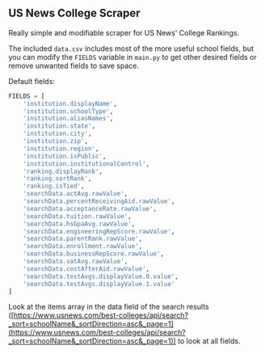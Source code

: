 ## US News College Scraper

Really simple and modifiable scraper for US News' College Rankings.

The included `data.csv` includes most of the more useful school fields, but you can modify the `FIELDS` variable in `main.py` to get other desired fields or remove unwanted fields to save space.

Default fields:
```python
FIELDS = [
    'institution.displayName',
    'institution.schoolType',
    'institution.aliasNames',
    'institution.state',
    'institution.city',
    'institution.zip',
    'institution.region',
    'institution.isPublic',
    'institution.institutionalControl',
    'ranking.displayRank',
    'ranking.sortRank',
    'ranking.isTied',
    'searchData.actAvg.rawValue',
    'searchData.percentReceivingAid.rawValue',
    'searchData.acceptanceRate.rawValue',
    'searchData.tuition.rawValue',
    'searchData.hsGpaAvg.rawValue',
    'searchData.engineeringRepScore.rawValue',
    'searchData.parentRank.rawValue',
    'searchData.enrollment.rawValue',
    'searchData.businessRepScore.rawValue',
    'searchData.satAvg.rawValue',
    'searchData.costAfterAid.rawValue',
    'searchData.testAvgs.displayValue.0.value',
    'searchData.testAvgs.displayValue.1.value'
]
```

Look at the items array in the data field of the search results ([https://www.usnews.com/best-colleges/api/search?_sort=schoolName&_sortDirection=asc&_page=1](https://www.usnews.com/best-colleges/api/search?_sort=schoolName&_sortDirection=asc&_page=1)) to look at all fields.
